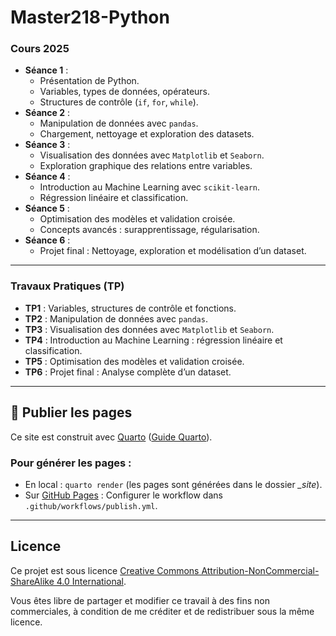 # Master218-Python

### Cours 2025

- **Séance 1** :  
  - Présentation de Python.  
  - Variables, types de données, opérateurs.  
  - Structures de contrôle (`if`, `for`, `while`).  
- **Séance 2** :  
  - Manipulation de données avec `pandas`.  
  - Chargement, nettoyage et exploration des datasets.  
- **Séance 3** :  
  - Visualisation des données avec `Matplotlib` et `Seaborn`.  
  - Exploration graphique des relations entre variables.  
- **Séance 4** :  
  - Introduction au Machine Learning avec `scikit-learn`.  
  - Régression linéaire et classification.  
- **Séance 5** :  
  - Optimisation des modèles et validation croisée.  
  - Concepts avancés : surapprentissage, régularisation.  
- **Séance 6** :  
  - Projet final : Nettoyage, exploration et modélisation d’un dataset.  

---

### Travaux Pratiques (TP)

- **TP1** : Variables, structures de contrôle et fonctions.  
- **TP2** : Manipulation de données avec `pandas`.  
- **TP3** : Visualisation des données avec `Matplotlib` et `Seaborn`.  
- **TP4** : Introduction au Machine Learning : régression linéaire et classification.  
- **TP5** : Optimisation des modèles et validation croisée.  
- **TP6** : Projet final : Analyse complète d’un dataset.

---

## :rocket: Publier les pages

Ce site est construit avec [Quarto](https://quarto.org/) ([Guide Quarto](https://quarto.org/docs/)).

### **Pour générer les pages** :

- En local : `quarto render` (les pages sont générées dans le dossier *_site*).  
- Sur [GitHub Pages](https://lecoinstat.github.io/Cours-de-Python/) : Configurer le workflow dans `.github/workflows/publish.yml`.

---

## Licence

Ce projet est sous licence [Creative Commons Attribution-NonCommercial-ShareAlike 4.0 International](https://creativecommons.org/licenses/by-nc-sa/4.0/).

Vous êtes libre de partager et modifier ce travail à des fins non commerciales, à condition de me créditer et de redistribuer sous la même licence.
